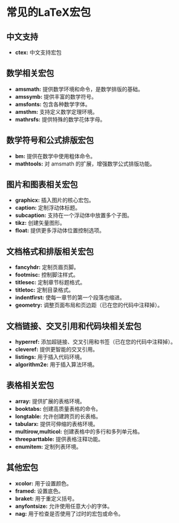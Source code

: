 # 常见的LaTeX宏包

## 中文支持

- **ctex:** 中文支持宏包

## 数学相关宏包

- **amsmath:** 提供数学环境和命令，是数学排版的基础。
- **amssymb:** 提供丰富的数学符号。
- **amsfonts:** 包含各种数学字体。
- **amsthm:** 支持定义数学定理环境。
- **mathrsfs:** 提供特殊的数学花体字母。

## 数学符号和公式排版宏包

- **bm:** 提供在数学中使用粗体命令。
- **mathtools:** 对 amsmath 的扩展，增强数学公式排版功能。

## 图片和图表相关宏包

- **graphicx:** 插入图片的核心宏包。
- **caption:** 定制浮动体标题。
- **subcaption:** 支持在一个浮动体中放置多个子图。
- **tikz:** 创建矢量图形。
- **float:** 提供更多浮动体位置控制选项。

## 文档格式和排版相关宏包

- **fancyhdr:** 定制页眉页脚。
- **footmisc:** 控制脚注样式。
- **titlesec:** 定制章节标题格式。
- **titletoc:** 定制目录格式。
- **indentfirst:** 使每一章节的第一个段落也缩进。
- **geometry:** 调整页面布局和页边距（已在您的代码中注释掉）。

## 文档链接、交叉引用和代码块相关宏包

- **hyperref:** 添加超链接、交叉引用和书签（已在您的代码中注释掉）。
- **cleveref:** 提供更智能的交叉引用。
- **listings:** 用于插入代码环境。
- **algorithm2e:** 用于插入算法环境。

## 表格相关宏包

- **array:** 提供扩展的表格环境。
- **booktabs:** 创建高质量表格的命令。
- **longtable:** 允许创建跨页的长表格。
- **tabularx:** 提供可伸缩的表格环境。
- **multirow,multicol:** 创建表格中的多行和多列单元格。
- **threeparttable:** 提供表格注释功能。
- **enumitem:** 定制列表环境。

## 其他宏包

- **xcolor:** 用于设置颜色。
- **framed:** 设置底色。
- **braket:** 用于重定义括号。
- **anyfontsize:** 允许使用任意大小的字体。
- **nag:** 用于检查是否使用了过时的宏包或命令。
